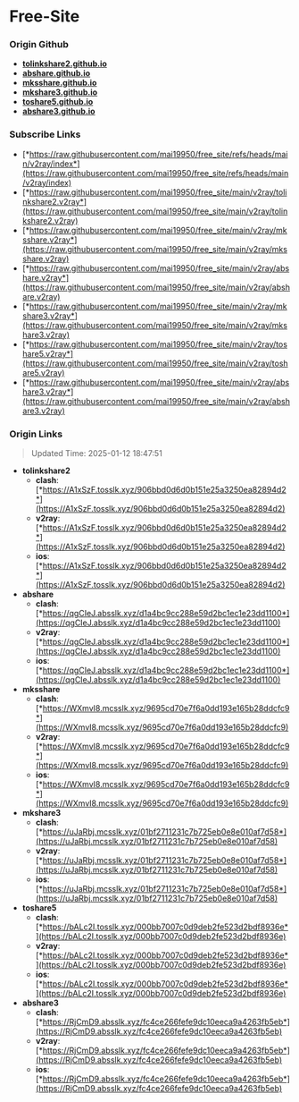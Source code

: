 # Free-Site

### Origin Github

- [**tolinkshare2.github.io**](https://github.com/tolinkshare2/tolinkshare2.github.io)
- [**abshare.github.io**](https://github.com/abshare/abshare.github.io)
- [**mksshare.github.io**](https://github.com/mksshare/mksshare.github.io)
- [**mkshare3.github.io**](https://github.com/mkshare3/mkshare3.github.io)
- [**toshare5.github.io**](https://github.com/toshare5/toshare5.github.io)
- [**abshare3.github.io**](https://github.com/abshare3/abshare3.github.io)

### Subscribe Links

- [*https://raw.githubusercontent.com/mai19950/free_site/refs/heads/main/v2ray/index*](https://raw.githubusercontent.com/mai19950/free_site/refs/heads/main/v2ray/index)
- [*https://raw.githubusercontent.com/mai19950/free_site/main/v2ray/tolinkshare2.v2ray*](https://raw.githubusercontent.com/mai19950/free_site/main/v2ray/tolinkshare2.v2ray)
- [*https://raw.githubusercontent.com/mai19950/free_site/main/v2ray/mksshare.v2ray*](https://raw.githubusercontent.com/mai19950/free_site/main/v2ray/mksshare.v2ray)
- [*https://raw.githubusercontent.com/mai19950/free_site/main/v2ray/abshare.v2ray*](https://raw.githubusercontent.com/mai19950/free_site/main/v2ray/abshare.v2ray)
- [*https://raw.githubusercontent.com/mai19950/free_site/main/v2ray/mkshare3.v2ray*](https://raw.githubusercontent.com/mai19950/free_site/main/v2ray/mkshare3.v2ray)
- [*https://raw.githubusercontent.com/mai19950/free_site/main/v2ray/toshare5.v2ray*](https://raw.githubusercontent.com/mai19950/free_site/main/v2ray/toshare5.v2ray)
- [*https://raw.githubusercontent.com/mai19950/free_site/main/v2ray/abshare3.v2ray*](https://raw.githubusercontent.com/mai19950/free_site/main/v2ray/abshare3.v2ray)

### Origin Links

> Updated Time: 2025-01-12 18:47:51

- **tolinkshare2**
  - **clash**: [*https://A1xSzF.tosslk.xyz/906bbd0d6d0b151e25a3250ea82894d2*](https://A1xSzF.tosslk.xyz/906bbd0d6d0b151e25a3250ea82894d2)
  - **v2ray**: [*https://A1xSzF.tosslk.xyz/906bbd0d6d0b151e25a3250ea82894d2*](https://A1xSzF.tosslk.xyz/906bbd0d6d0b151e25a3250ea82894d2)
  - **ios**: [*https://A1xSzF.tosslk.xyz/906bbd0d6d0b151e25a3250ea82894d2*](https://A1xSzF.tosslk.xyz/906bbd0d6d0b151e25a3250ea82894d2)
- **abshare**
  - **clash**: [*https://qgCIeJ.absslk.xyz/d1a4bc9cc288e59d2bc1ec1e23dd1100*](https://qgCIeJ.absslk.xyz/d1a4bc9cc288e59d2bc1ec1e23dd1100)
  - **v2ray**: [*https://qgCIeJ.absslk.xyz/d1a4bc9cc288e59d2bc1ec1e23dd1100*](https://qgCIeJ.absslk.xyz/d1a4bc9cc288e59d2bc1ec1e23dd1100)
  - **ios**: [*https://qgCIeJ.absslk.xyz/d1a4bc9cc288e59d2bc1ec1e23dd1100*](https://qgCIeJ.absslk.xyz/d1a4bc9cc288e59d2bc1ec1e23dd1100)
- **mksshare**
  - **clash**: [*https://WXmvI8.mcsslk.xyz/9695cd70e7f6a0dd193e165b28ddcfc9*](https://WXmvI8.mcsslk.xyz/9695cd70e7f6a0dd193e165b28ddcfc9)
  - **v2ray**: [*https://WXmvI8.mcsslk.xyz/9695cd70e7f6a0dd193e165b28ddcfc9*](https://WXmvI8.mcsslk.xyz/9695cd70e7f6a0dd193e165b28ddcfc9)
  - **ios**: [*https://WXmvI8.mcsslk.xyz/9695cd70e7f6a0dd193e165b28ddcfc9*](https://WXmvI8.mcsslk.xyz/9695cd70e7f6a0dd193e165b28ddcfc9)
- **mkshare3**
  - **clash**: [*https://uJaRbj.mcsslk.xyz/01bf2711231c7b725eb0e8e010af7d58*](https://uJaRbj.mcsslk.xyz/01bf2711231c7b725eb0e8e010af7d58)
  - **v2ray**: [*https://uJaRbj.mcsslk.xyz/01bf2711231c7b725eb0e8e010af7d58*](https://uJaRbj.mcsslk.xyz/01bf2711231c7b725eb0e8e010af7d58)
  - **ios**: [*https://uJaRbj.mcsslk.xyz/01bf2711231c7b725eb0e8e010af7d58*](https://uJaRbj.mcsslk.xyz/01bf2711231c7b725eb0e8e010af7d58)
- **toshare5**
  - **clash**: [*https://bALc2I.tosslk.xyz/000bb7007c0d9deb2fe523d2bdf8936e*](https://bALc2I.tosslk.xyz/000bb7007c0d9deb2fe523d2bdf8936e)
  - **v2ray**: [*https://bALc2I.tosslk.xyz/000bb7007c0d9deb2fe523d2bdf8936e*](https://bALc2I.tosslk.xyz/000bb7007c0d9deb2fe523d2bdf8936e)
  - **ios**: [*https://bALc2I.tosslk.xyz/000bb7007c0d9deb2fe523d2bdf8936e*](https://bALc2I.tosslk.xyz/000bb7007c0d9deb2fe523d2bdf8936e)
- **abshare3**
  - **clash**: [*https://RjCmD9.absslk.xyz/fc4ce266fefe9dc10eeca9a4263fb5eb*](https://RjCmD9.absslk.xyz/fc4ce266fefe9dc10eeca9a4263fb5eb)
  - **v2ray**: [*https://RjCmD9.absslk.xyz/fc4ce266fefe9dc10eeca9a4263fb5eb*](https://RjCmD9.absslk.xyz/fc4ce266fefe9dc10eeca9a4263fb5eb)
  - **ios**: [*https://RjCmD9.absslk.xyz/fc4ce266fefe9dc10eeca9a4263fb5eb*](https://RjCmD9.absslk.xyz/fc4ce266fefe9dc10eeca9a4263fb5eb)
